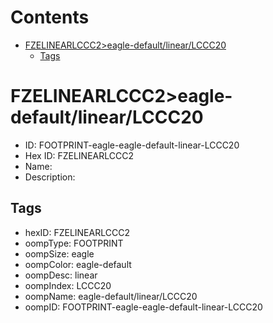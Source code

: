 



Contents
========

* [FZELINEARLCCC2>eagle-default/linear/LCCC20](#fzelinearlccc2eagle-defaultlinearlccc20)
	* [Tags](#tags)

# FZELINEARLCCC2>eagle-default/linear/LCCC20

- ID: FOOTPRINT-eagle-eagle-default-linear-LCCC20
- Hex ID: FZELINEARLCCC2
- Name: 
- Description: 

## Tags

- hexID: FZELINEARLCCC2
- oompType: FOOTPRINT
- oompSize: eagle
- oompColor: eagle-default
- oompDesc: linear
- oompIndex: LCCC20
- oompName: eagle-default/linear/LCCC20
- oompID: FOOTPRINT-eagle-eagle-default-linear-LCCC20
